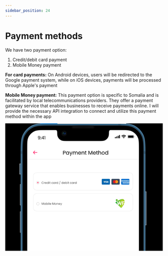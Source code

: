 ```yaml
---
sidebar_position: 24
---
```


# Payment methods

We have two payment option:
1. Credit/debit card payment
2. Mobile Money payment

**For card payments:** On Android devices, users will be redirected to the Google payment system, while on iOS devices, payments will be processed through Apple's payment 

**Mobile Money payment:** This payment option is specific to Somalia and is facilitated by local telecommunications providers. They offer a payment gateway service that enables businesses to receive payments online. I will provide the necessary API integration to connect and utilize this payment method within the app




![alt text](./img/payment.png)